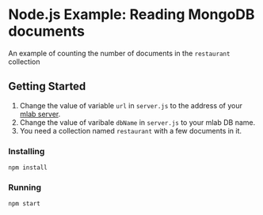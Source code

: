 # Node.js Example: Reading MongoDB documents
An example of counting the number of documents in the `restaurant` collection

## Getting Started
1. Change the value of variable `url` in `server.js` to the address of your [mlab server](http://mlab.com).
2. Change the value of varibale `dbName` in `server.js` to your mlab DB name.
3. You need a collection named `restaurant` with a few documents in it.

### Installing
```
npm install
```
### Running
```
npm start
```
